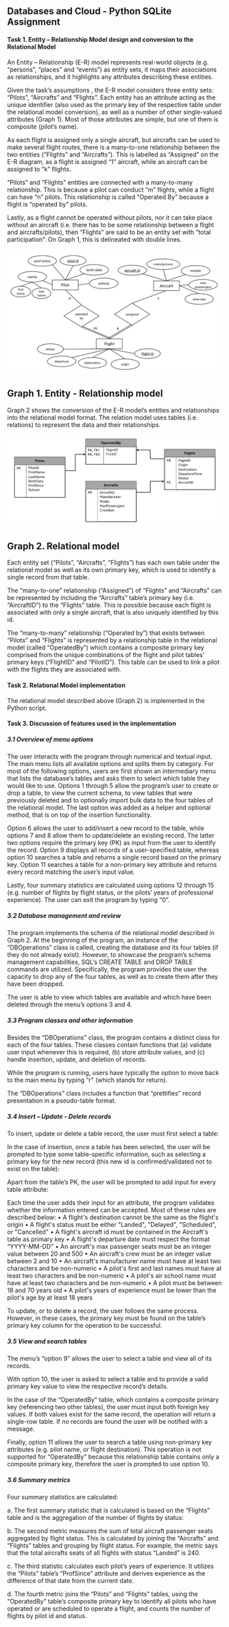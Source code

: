 ## Databases and Cloud - Python SQLite Assignment 



#### Task 1. Entity – Relationship Model design and conversion to the Relational Model

An Entity – Relationship (E-R) model represents real-world objects (e.g. “persons”, “places” and “events”) as entity sets, it maps their associations as relationships, and it highlights any attributes describing these entities. 

Given the task’s assumptions , the E-R model considers three entity sets: “Pilots”, “Aircrafts” and “Flights”. Each entity has an attribute acting as the unique identifier (also used as the primary key of the respective table under the relational model conversion), as well as a number of other single-valued attributes (Graph 1). Most of those attributes are simple, but one of them is composite (pilot’s name).

As each flight is assigned only a single aircraft, but aircrafts can be used to make several flight routes, there is a many-to-one relationship between the two entities (“Flights” and “Aircrafts”). This is labelled as “Assigned” on the E-R diagram, as a flight is assigned “1” aircraft, while an aircraft can be assigned to “k” flights. 

“Pilots” and “Flights” entities are connected with a many-to-many relationship. This is because a pilot can conduct “m” flights, while a flight can have “n” pilots. This relationship is called “Operated By” because a flight is “operated by” pilots.

Lastly, as a flight cannot be operated without pilots, nor it can take place  without an aircraft (i.e. there has to be some relationship between a flight and aircrafts/pilots), then “Flights” are said to be an entity set with “total participation”. On Graph 1, this is delineated with double lines.
     
<img  src="./assets/graph1.png" alt="image_name png" />

Graph 1. Entity - Relationship model
------

Graph 2 shows the conversion of the E-R model’s entities and relationships into the relational model format. The relation model uses tables (i.e. relations) to represent the data and their relationships. 

<img  src="./assets/graph2.png" alt="image_name png" />

Graph 2. Relational model
------

Each entity set (“Pilots”, “Aircrafts”, “Flights”) has each own table under the relational model as well as its own primary key, which is used to identify a single record from that table.

The "many-to-one” relationship (“Assigned”) of “Flights” and “Aircrafts” can be represented by including the “Aircrafts” table’s primary key (i.e. “AircraftID”) to the “Flights” table. This is possible because each flight is associated with only a single  aircraft, that is also uniquely identified by this id.

The “many-to-many” relationship (“Operated by”) that exists between “Pilots” and “Flights” is represented by a relationship table in the relational model (called “OperatedBy”) which contains a composite primary key comprised from the unique combinations of the flight and pilot tables’ primary keys (“FlightID” and “PilotID”). This table can be used to link a pilot with the flights they are associated with.

#### Task 2. Relational Model implementation

The relational model described above (Graph 2) is implemented in the Python script.


#### Task 3. Discussion of features used in the implementation

##### 3.1 Overview of menu options

The user interacts with the program through numerical and textual input. The main menu lists all available options and splits them by category. For most of the following options, users are first shown an intermediary menu that lists the database’s tables and asks them to select which table they would like to use.
Options 1 through 5 allow the program’s user to create or drop a table, to view the current schema, to view tables that were previously deleted and to optionally import bulk data to the four tables of the relational model. The last option was added as a helper and optional method, that is on top of the insertion functionality.
 
Option 6 allows the user to add/insert a new record to the table, while options 7 and 8 allow them to update/delete an existing record. The latter two options require the primary key (PK) as input from the user to identify the record.
Option 9 displays all records of a user-specified table, whereas option 10 searches a table and returns a single record based on the primary key. Option 11 searches a table for a non-primary key attribute and returns every record matching the user’s input value.

Lastly, four summary statistics are calculated using options 12 through 15 (e.g. number of flights by flight status, or the pilots’ years of professional experience). The user can exit the program by typing “0”.

##### 3.2 Database management and review

The program implements the schema of the relational model described in Graph 2. At the beginning of the program, an instance of the “DBOperations” class is called, creating the database and its four tables (if they do not already exist). However, to showcase the program’s schema management capabilities, SQL’s CREATE TABLE and DROP TABLE commands are utilized. Specifically, the program provides the user the capacity to drop any of the four tables, as well as to create them after they have been dropped.

The user is able to view which tables are available and which have been deleted through the menu’s options 3 and 4.

##### 3.3 Program classes and other information

Besides the “DBOperations” class, the program contains a distinct class for each of the four tables. These classes contain functions that (a) validate user input whenever this is required, (b) store attribute values, and (c) handle insertion, update, and deletion of records.

While the program is running, users have typically the option to move back to the main menu by typing “r” (which stands for return).
 
The “DBOperations” class includes a function that “prettifies” record presentation in a pseudo-table format.
 
##### 3.4 Insert – Update - Delete records

To insert, update or delete a table record, the user must first select a table:
 
In the case of insertion, once a table has been selected, the user will be prompted to type some table-specific information, such as selecting a primary key for the new record (this new id is confirmed/validated not to exist on the table):
 
Apart from the table’s PK, the user will be prompted to add input for every table attribute:
 
Each time the user adds their input for an attribute, the program validates whether the information entered can be accepted. Most of these rules are described below:
•	A flight's destination cannot be the same as the flight's origin
•	A flight's status must be either "Landed", "Delayed", "Scheduled", or  "Cancelled"
•	A flight's aircraft id must be contained in the Aircraft's table as primary key
•	A flight's departure date must respect the format "YYYY-MM-DD"
•	An aircraft's max passenger seats must be an integer value between 20 and 500
•	An aircraft's crew must be an integer value between 2 and 10
•	An aircraft's manufacturer name must have at least two characters and be non-numeric
•	A pilot's first and last names must have at least two characters and be non-numeric
•	A pilot's air school name must have at least two characters and be non-numeric
•	A pilot must be between 18 and 70 years old
•	A pilot's years of experience must be lower than the pilot's age by at least 18 years

To update, or to delete a record, the user follows the same process. However, in these cases, the primary key must be found on the table’s primary key column for the operation to be successful.

##### 3.5 View and search tables

The menu’s “option 9” allows the user to select a table and view all of its records. 
 
With option 10, the user is asked to select a table and to provide a valid primary key value to view the respective record’s details.
 
In the case of the “OperatedBy” table, which contains a composite primary key (referencing two other tables), the user must input both foreign key values. If both values exist for the same record, the operation will return a single-row table. If no records are found the user will be notified with a message.
 
Finally, option 11 allows the user to search a table using non-primary key attributes (e.g. pilot name, or flight destination). This operation is not supported for “OperatedBy” because this relationship table contains only a composite primary key, therefore the user is prompted to use option 10.
 

##### 3.6 Summary metrics

Four summary statistics are calculated:

a.	The first summary statistic that is calculated is based on the “Flights” table and is the aggregation of the number of flights by status:
 
b.	The second metric measures the sum of total aircraft passenger seats aggregated by flight status. This is calculated by joining the “Aircrafts” and “Flights” tables and grouping by flight status. For example, the metric says that the total aircrafts seats of all flights with status “Landed” is 240.
 
c.	The third statistic calculates each pilot’s years of experience. It utilizes the “Pilots” table’s “ProfSince” attribute and derives experience as the difference of that date from the current date.
 
d.	The fourth metric joins the “Pilots” and “Flights” tables, using the “OperatedBy” table’s composite primary key to identify all pilots who have operated or are scheduled to operate a flight, and counts the number of flights by pilot id and status.
 
